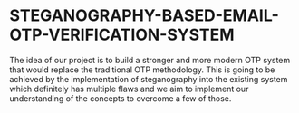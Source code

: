 # STEGANOGRAPHY-BASED-EMAIL-OTP-VERIFICATION-SYSTEM
The idea of our project is to build a stronger and more modern OTP system that would replace the traditional OTP methodology. This is going to be achieved by the implementation of steganography into the existing system which definitely has multiple flaws and we aim to implement our understanding of the concepts to overcome a few of those.
